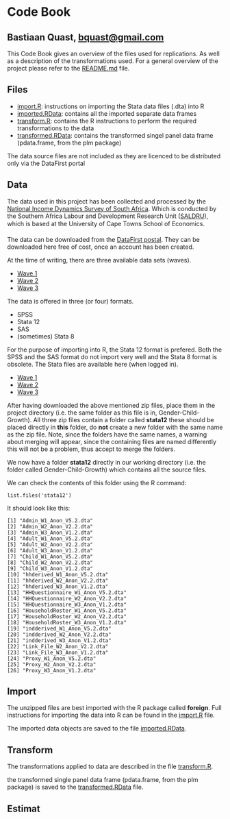 Code Book
========================================================
Bastiaan Quast, bquast@gmail.com
--------------------------------------------------------

This Code Book gives an overview of the files used for replications. As well as a description of the transformations used. For a general overview of the project please refer to the [README.md](/README.md) file.

Files
--------------------------------------------------------
* [import.R](/import.R): instructions on importing the Stata data files (.dta) into R
* [imported.RData](/imported.RData): contains all the imported separate data frames
* [transform.R](/transform.R): contains the R instructions to perform the required transformations to the data
* [transformed.RData](/transformed.RData): contains the transformed singel panel data frame (pdata.frame, from the plm package)


The data source files are not included as they are licenced to be distributed only via the DataFirst portal

Data
--------------------------------------------------------
The data used in this project has been collected and processed by the [National Income Dynamics Survey of South Africa][1]. Which is conducted by the Southern Africa Labour and Development Research Unit ([SALDRU][2]), which is based at the University of Cape Towns School of Economics.

The data can be downloaded from the [DataFirst postal][2]. They can be downloaded here free of cost, once an account has been created.

At the time of writing, there are three available data sets (waves).

* [Wave 1][3]
* [Wave 2][4]
* [Wave 3][5]

The data is offered in three (or four) formats.

* SPSS
* Stata 12
* SAS
* (sometimes) Stata 8

For the purpose of importing into R, the Stata 12 format is prefered. Both the SPSS and the SAS format do not import very well and the Stata 8 format is obsolete. The Stata files are available here (when logged in).

* [Wave 1][6]
* [Wave 2][7]
* [Wave 3][8]

After having downloaded the above mentioned zip files, place them in the project directory (i.e. the same folder as this file is in, Gender-Child-Growth). All three zip files contain a folder called **stata12** these should be placed directly in **this** folder, do **not** create a new folder with the same name as the zip file. Note, since the folders have the same names, a warning about merging will appear, since the containing files are named differently this will not be a problem, thus accept to merge the folders.

We now have a folder **stata12** directly in our working directory (i.e. the folder called Gender-Child-Growth) which contains all the source files.

We can check the contents of this folder using the R command:

    list.files('stata12')

It should look like this:

    [1] "Admin_W1_Anon_V5.2.dta"          
    [2] "Admin_W2_Anon_V2.2.dta"          
    [3] "Admin_W3_Anon_V1.2.dta"          
    [4] "Adult_W1_Anon_V5.2.dta"          
    [5] "Adult_W2_Anon_V2.2.dta"          
    [6] "Adult_W3_Anon_V1.2.dta"          
    [7] "Child_W1_Anon_V5.2.dta"          
    [8] "Child_W2_Anon_V2.2.dta"          
    [9] "Child_W3_Anon_V1.2.dta"          
    [10] "hhderived_W1_Anon_V5.2.dta"      
    [11] "hhderived_W2_Anon_V2.2.dta"      
    [12] "hhderived_W3_Anon_V1.2.dta"      
    [13] "HHQuestionnaire_W1_Anon_V5.2.dta"
    [14] "HHQuestionnaire_W2_Anon_V2.2.dta"
    [15] "HHQuestionnaire_W3_Anon_V1.2.dta"
    [16] "HouseholdRoster_W1_Anon_V5.2.dta"
    [17] "HouseholdRoster_W2_Anon_V2.2.dta"
    [18] "HouseholdRoster_W3_Anon_V1.2.dta"
    [19] "indderived_W1_Anon_V5.2.dta"     
    [20] "indderived_W2_Anon_V2.2.dta"     
    [21] "indderived_W3_Anon_V1.2.dta"     
    [22] "Link_File_W2_Anon_V2.2.dta"      
    [23] "Link_File_W3_Anon_V1.2.dta"      
    [24] "Proxy_W1_Anon_V5.2.dta"          
    [25] "Proxy_W2_Anon_V2.2.dta"          
    [26] "Proxy_W3_Anon_V1.2.dta"


Import
--------------------------------------------------------
The unzipped files are best imported with the R package called **foreign**. Full instructions for importing the data into R can be found in the [import.R](/import.R) file.

The imported data objects are saved to the file [imported.RData](/imported.RData).

Transform
--------------------------------------------------------
The transformations applied to data are described in the file [transform.R](/transform.R).

the transformed single panel data frame (pdata.frame, from the plm package) is saved to the [transformed.RData](/transformed.RData) file.


Estimat
--------------------------------------------------------




[1]: http://www.nids.uct.ac.za/
[2]: http://www.saldru.uct.ac.za/
[3]: http://www.datafirst.uct.ac.za/dataportal/index.php/catalog/central/about
[4]: http://www.datafirst.uct.ac.za/dataportal/index.php/catalog/451
[5]: http://www.datafirst.uct.ac.za/dataportal/index.php/catalog/452
[6]: http://www.datafirst.uct.ac.za/dataportal/index.php/catalog/453
[7]: http://www.datafirst.uct.ac.za/dataportal/index.php/catalog/451/download/6038
[8]: http://www.datafirst.uct.ac.za/dataportal/index.php/catalog/452/download/6001
[9]: http://www.datafirst.uct.ac.za/dataportal/index.php/catalog/453/download/6052
